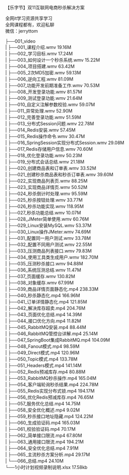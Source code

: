 【乐字节】双11互联网电商秒杀解决方案

全网it学习资源共享学习<br>全网课程都有，欢迎私聊<br>微信：jerryttom<br>

├──001_video<br> | ├──001_课程介绍.wmv 19.16M<br> | ├──002_学习目标.wmv 17.24M<br> | ├──003_如何设计一个秒杀系统.wmv 15.22M<br> | ├──004_项目搭建.wmv 63.42M<br> | ├──005_2次MD5加密.wmv 59.13M<br> | ├──006_逆向工程.wmv 81.09M<br> | ├──007_功能开发前期准备工作.wmv 70.53M<br> | ├──008_开发登录功能.wmv 81.57M<br> | ├──009_测试登录功能.wmv 21.64M<br> | ├──010_自定义注解参数校验.wmv 59.07M<br> | ├──011_异常处理.wmv 52.90M<br> | ├──012_完善登录功能.wmv 51.59M<br> | ├──013_分布式Session问题.wmv 22.78M<br> | ├──014_Redis安装.wmv 57.45M<br> | ├──015_Redis操作命令.wmv 30.47M<br> | ├──016_SpringSession实现分布式Session.wmv 29.08M<br> | ├──017_Redis存储用户信息.wmv 70.60M<br> | ├──018_优化登录功能.wmv 50.23M<br> | ├──019_分布式会话总结.wmv 21.18M<br> | ├──020_创建商品表和订单表.wmv 33.52M<br> | ├──021_创建秒杀商品表和秒杀订单表.wmv 39.60M<br> | ├──022_实现商品列表页.wmv 88.25M<br> | ├──023_实现商品详情页.wmv 50.52M<br> | ├──024_秒杀倒计时处理.wmv 95.59M<br> | ├──025_秒杀按钮处理.wmv 33.77M<br> | ├──026_秒杀功能实现.wmv 118.95M<br> | ├──027_秒杀功能总结.wmv 10.07M<br> | ├──028_JMeter简单使用.wmv 60.76M<br> | ├──029_Linux安装MySQL.wmv 53.37M<br> | ├──030_Linux操作JMeter.wmv 74.69M<br> | ├──031_配置同一用户测试.wmv 33.78M<br> | ├──032_配置不同用户测试.wmv 22.55M<br> | ├──033_压测商品列表接口.wmv 79.83M<br> | ├──034_使用工具类生成用户.wmv 182.70M<br> | ├──035_压测秒杀接口.wmv 94.88M<br> | ├──036_系统压测总结.wmv 11.47M<br> | ├──037_页面缓存.wmv 130.82M<br> | ├──038_对象缓存.wmv 67.99M<br> | ├──039_商品详情页面静态化.mp4 238.33M<br> | ├──040_秒杀静态化.mp4 166.96M<br> | ├──041_订单详情静态化.mp4 121.85M<br> | ├──042_解决库存超卖.mp4 204.76M<br> | ├──043_页面优化总结.mp4 14.39M<br> | ├──044_接口优化方向.mp4 11.82M<br> | ├──045_RabbitMQ安装.mp4 88.44M<br> | ├──046_RabbitMQ管控台详解.mp4 25.14M<br> | ├──047_SpringBoot集成RabbitMQ.mp4 104.09M<br> | ├──048_Fanout模式.mp4 98.59M<br> | ├──049_Direct模式.mp4 120.96M<br> | ├──050_Topic模式.mp4 133.78M<br> | ├──051_Headers模式.mp4 141.14M<br> | ├──052_Redis预减库存.mp4 80.88M<br> | ├──053_RabbitMQ秒杀操作.mp4 165.04M<br> | ├──054_客户端轮询秒杀结果.mp4 224.78M<br> | ├──055_Redis实现分布式锁.mp4 194.17M<br> | ├──056_优化Redis预减库存.mp4 76.65M<br> | ├──057_服务优化总结.mp4 14.75M<br> | ├──058_安全优化概述.mp4 9.02M<br> | ├──059_秒杀接口地址隐藏.mp4 124.22M<br> | ├──060_生成验证码.mp4 165.03M<br> | ├──061_校验验证码.mp4 70.17M<br> | ├──062_简单接口限流.mp4 67.80M<br> | ├──063_通用接口限流.mp4 194.21M<br> | ├──064_安全优化总结.mp4 7.91M<br> | ├──065_主流秒杀方案分析.mp4 29.17M<br> | └──066_总结.mp4 24.10M<br> └──1小时计划视频录制说明.xlsx 17.58kb